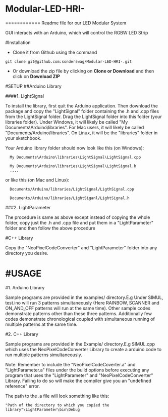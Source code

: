 # Modular-LED-HRI-
============
Readme file for our LED Modular System

GUI interacts with an Arduino, which will control the RGBW LED Strip

#Installation
* Clone it from Github using the command

```
git clone git@github.com:sonderswag/Modular-LED-HRI-.git
```

* Or download the zip file by clicking on **Clone or Download** and then click on **Download ZIP**

#SETUP
##Arduino Library

####1. LightSignal

To install the library, first quit the Arduino application. Then download the package and copy the "LightSignal" folder containing the .h and .cpp files from the LightSignal folder. Drag the LightSignal folder into this folder (your libraries folder). Under Windows, it will likely be called "My Documents\Arduino\libraries". For Mac users, it will likely be called "Documents/Arduino/libraries". On Linux, it will be the "libraries" folder in your sketchbook. 

Your Arduino library folder should now look like this (on Windows):
```
  My Documents\Arduino\libraries\LightSignal\LightSignal.cpp
  
  My Documents\Arduino\libraries\LightSignal\LightSignal.h
  ....
```

or like this (on Mac and Linux):
```
  Documents/Arduino/libraries/LightSignal/LigthSignal.cpp
  
  Documents/Arduino/libraries/LightSiganl/LightSignal.h
  ```
  
###2. LightParameter
  
  The procedure is same as above except instead of copying the whole folder, copy just the .h and .cpp file and put them in a "LightParameter" folder and then follow the above procedure
  
#C++ Library

Copy the "NeoPixelCodeConverter" and "LightParameter" folder into any directory you desire.

#USAGE
=======
#1. Arduino Library

Sample programs are provided in the examples/ directory.E.g Under SIMUL, test.ino will run 3 patterns simultaneously (Here RAINBOW, SCANNER and ON_AND_OFF patterns will run at the same time). Other sample codes demonstrate patterns other than these three patterns. Additionally few codes demonstrate chronological coupled with simultaneous running of multiple patterns at the same time.

#2. C++ Library

Sample programs are provided in the Example/ directory.E.g SIMUL.cpp which uses the NeoPixelCodeConverter Library to create a arduino code to run multiple patterns simultaneously.  

Note: Remember to include the "NeoPixelCodeCoverter.a" and "LightParameter.a" files under the build options before executing any program that uses the "LightParameter" and "NeoPixelCodeConverter" Library. Failing to do so will make the compiler give you an "undefined reference" error.

The path to the .a file will look something like this:
```
"Path of the directory to which you copied the library"\LightParameter\bin\Debug
```




